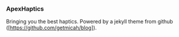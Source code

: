 ### ApexHaptics

Bringing you the best haptics. Powered by a jekyll theme from github ([https://github.com/getmicah/blog]).

